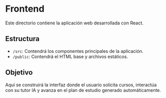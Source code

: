 # Frontend

Este directorio contiene la aplicación web desarrollada con React.

## Estructura

- `/src`: Contendrá los componentes principales de la aplicación.
- `/public`: Contendrá el HTML base y archivos estáticos.

## Objetivo

Aquí se construirá la interfaz donde el usuario solicita cursos, interactúa con su tutor IA y avanza en el plan de estudio generado automáticamente.
